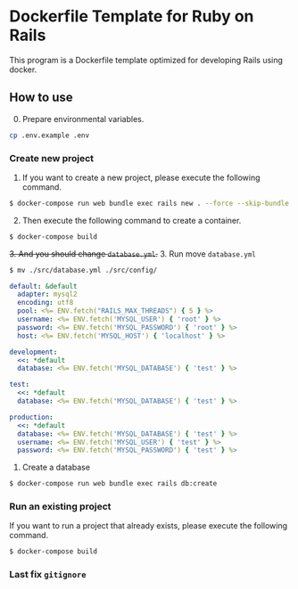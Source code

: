 # Dockerfile Template for Ruby on Rails
This program is a Dockerfile template optimized for developing Rails using docker.

## How to use

0. Prepare environmental variables.
  
```bash
cp .env.example .env
```

### Create new project

1. If you want to create a new project, please execute the following command.

```bash
$ docker-compose run web bundle exec rails new . --force --skip-bundle --database=mysql
```

2. Then execute the following command to create a container.

```bash
$ docker-compose build
```

~~3. And you should change `database.yml`.~~
3. Run move `database.yml`

```bash
$ mv ./src/database.yml ./src/config/
```

```yml
default: &default
  adapter: mysql2
  encoding: utf8
  pool: <%= ENV.fetch("RAILS_MAX_THREADS") { 5 } %>
  username: <%= ENV.fetch('MYSQL_USER') { 'root' } %>
  password: <%= ENV.fetch('MYSQL_PASSWORD') { 'root' } %>
  host: <%= ENV.fetch('MYSQL_HOST') { 'localhost' } %>

development:
  <<: *default
  database: <%= ENV.fetch('MYSQL_DATABASE') { 'test' } %>

test:
  <<: *default
  database: <%= ENV.fetch('MYSQL_DATABASE') { 'test' } %>

production:
  <<: *default
  database: <%= ENV.fetch('MYSQL_DATABASE') { 'test' } %>
  username: <%= ENV.fetch('MYSQL_USER') { 'test' } %>
  password: <%= ENV.fetch('MYSQL_PASSWORD') { 'test' } %>

```

1. Create a database
```bash
$ docker-compose run web bundle exec rails db:create
```

### Run an existing project
If you want to run a project that already exists, please execute the following command.

```bash
$ docker-compose build
```

### Last fix `gitignore`

